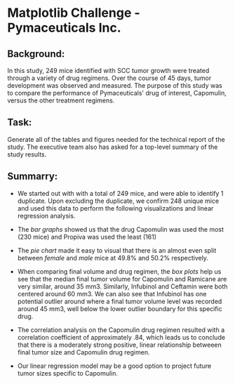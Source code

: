 # Matplotlib Challenge - Pymaceuticals Inc. 

## Background: 

In this study, 249 mice identified with SCC tumor growth were treated through a variety of drug regimens. Over the course of 45 days, tumor development was observed and measured. The purpose of this study was to compare the performance of Pymaceuticals' drug of interest, Capomulin, versus the other treatment regimens. 

## Task:

Generate all of the tables and figures needed for the technical report of the study. The executive team also has asked for a top-level summary of the study results.

## Summarry: 

- We started out with with a total of 249 mice, and were able to identify 1 duplicate. Upon excluding the duplicate, we confirm 248 unique mice and used this data to perform the following visualizations and linear regression analysis.  

- The _bar graphs_ showed us that the drug Capomulin was used the most (230 mice) and Propiva was used the least (161) 

- The _pie chart_ made it easy to visual that there is an almost even split between _female_ and _male_ mice at 49.8% and 50.2% respectively. 

- When comparing final volume and drug regimen, the _box plots_ help us see that the median final tumor volume for Capomulin and Ramicane are very similar, around 35 mm3. Similarly, Infubinol and Ceftamin were both centered around 60 mm3. We can also see that Infubinol has one potential outlier around where a final tumor volume level was recorded around 45 mm3, well below the lower outlier boundary for this specific drug. 

- The correlation analysis on the Capomulin drug regimen resulted with a correlation coefficient of approximately .84, which leads us to conclude that there is a moderately strong positive, linear relationship betweeen final tumor size and Capomulin drug regimen. 

- Our linear regression model may be a good option to project future tumor sizes specific to Capomulin.  


